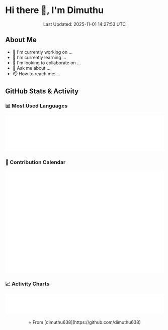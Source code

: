 # Hi there 👋, I'm Dimuthu
<div align="center">
  Last Updated: 2025-11-01 14:27:53 UTC
</div>

<!--
**dimuthu638/dimuthu638** is a ✨ special ✨ repository because its `README.md` appears on your GitHub profile.
-->

## About Me
<!-- Add a brief introduction about yourself -->
- 🔭 I'm currently working on ...
- 🌱 I'm currently learning ...
- 👯 I'm looking to collaborate on ...
- 💬 Ask me about ...
- 📫 How to reach me: ...

## GitHub Stats & Activity

### 📊 Most Used Languages
![Most Used Languages](https://raw.githubusercontent.com/dimuthu638/dimuthu638/main/metrics.plugin.languages.svg)

### 📅 Contribution Calendar
![Calendar](https://raw.githubusercontent.com/dimuthu638/dimuthu638/main/metrics.plugin.isocalendar.fullyear.svg)

### 📈 Activity Charts
![Activity Charts](https://raw.githubusercontent.com/dimuthu638/dimuthu638/main/metrics.plugin.habits.charts.svg)

<!-- You can add more sections like:
## Projects
## Skills
## Contributions
## Blog Posts
-->

<div align="center">
⭐️ From [dimuthu638](https://github.com/dimuthu638)
</div>
